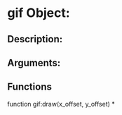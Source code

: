gif Object:
===
Description:
---

Arguments:
---

Functions
---
function gif:draw(x_offset, y_offset)
* 
